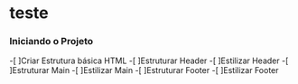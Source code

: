 # teste

### Iniciando o Projeto 

-[ ]Criar Estrutura básica HTML
-[ ]Estruturar Header
-[ ]Estilizar Header
-[ ]Estruturar Main
-[ ]Estilizar Main
-[ ]Estruturar Footer 
-[ ]Estilizar Footer